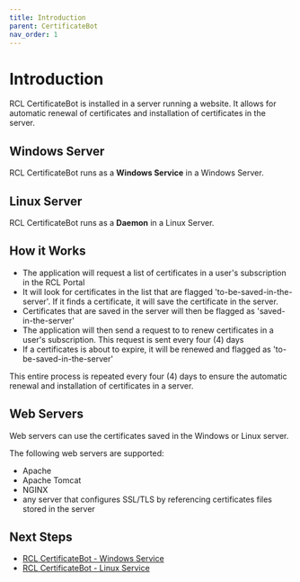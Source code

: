```yaml
---
title: Introduction
parent: CertificateBot
nav_order: 1
---
```


# Introduction

RCL CertificateBot is installed in a server running a website. It allows for automatic renewal of certificates and installation of certificates in the server.

## Windows Server

RCL CertificateBot runs as a **Windows Service** in a Windows Server.

## Linux Server

RCL CertificateBot runs as a **Daemon** in a Linux Server.

## How it Works

- The application will request a list of certificates in a user's subscription in the RCL Portal
- It will look for certificates in the list that are flagged 'to-be-saved-in-the-server'. If it finds a certificate, it will save the certificate in the server.
- Certificates that are saved in the server will then be flagged as 'saved-in-the-server'
- The application will then send a request to to renew certificates in a user's subscription. This request is sent every four (4) days
- If a certificates is about to expire, it will be renewed and flagged as 'to-be-saved-in-the-server'

This entire process is repeated every four (4) days to ensure the automatic renewal and installation of certificates in a server.

## Web Servers
Web servers can use the certificates saved in the Windows or Linux server.

The following web servers are supported:

- Apache
- Apache Tomcat
- NGINX
- any server that configures SSL/TLS by referencing certificates files stored in the server

## Next Steps

- [RCL CertificateBot - Windows Service](./windows-service)
- [RCL CertificateBot - Linux Service](./linux-daemon)

